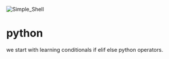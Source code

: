 ![Simple_Shell](https://pbs.twimg.com/media/Eg39c3EX0AE7XQr?format=png&name=medium)   
# python
we start with learning conditionals
if
elif
else
python operators.